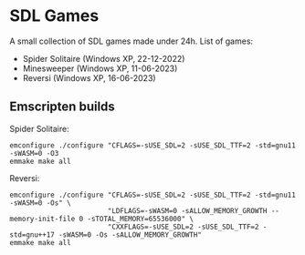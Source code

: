 
# SDL Games

A small collection of SDL games made under 24h. List of games:

- Spider Solitaire (Windows XP, 22-12-2022)
- Minesweeper (Windows XP, 11-06-2023)
- Reversi (Windows XP, 16-06-2023)

## Emscripten builds

Spider Solitaire:

```
emconfigure ./configure "CFLAGS=-sUSE_SDL=2 -sUSE_SDL_TTF=2 -std=gnu11 -sWASM=0 -O3
emmake make all
```

Reversi:

```
emconfigure ./configure "CFLAGS=-sUSE_SDL=2 -sUSE_SDL_TTF=2 -std=gnu11 -sWASM=0 -Os" \
                        "LDFLAGS=-sWASM=0 -sALLOW_MEMORY_GROWTH --memory-init-file 0 -sTOTAL_MEMORY=65536000" \
                        "CXXFLAGS=-sUSE_SDL=2 -sUSE_SDL_TTF=2 -std=gnu++17 -sWASM=0 -Os -sALLOW_MEMORY_GROWTH"
emmake make all
```
